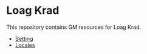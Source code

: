 # Loag Krad

This repository contains GM resources for Loag Krad.

*   [Setting](./setting.md)
*   [Locales](./locales.md)
